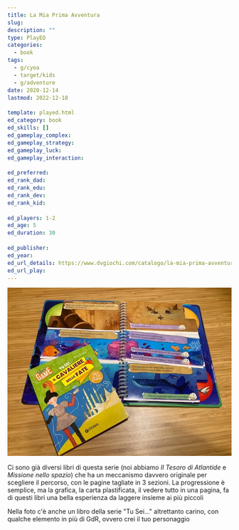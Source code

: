 ```yaml
---
title: La Mia Prima Avventura
slug: 
description: ""
type: PlayED
categories:
  - book
tags:
  - g/cyoa
  - target/kids
  - g/adventure
date: 2020-12-14
lastmod: 2022-12-18

template: played.html
ed_category: book
ed_skills: []
ed_gameplay_complex: 
ed_gameplay_strategy: 
ed_gameplay_luck: 
ed_gameplay_interaction: 

ed_preferred: 
ed_rank_dad: 
ed_rank_edu: 
ed_rank_dev: 
ed_rank_kid: 

ed_players: 1-2
ed_age: 5
ed_duration: 30

ed_publisher: 
ed_year: 
ed_url_details: https://www.dvgiochi.com/catalogo/la-mia-prima-avventura-il-tesoro-di-atlantide
ed_url_play: 
---
```


![](../../assets/img/played/book/librogioco_avventura.webp)

Ci sono già diversi libri di questa serie (noi abbiamo _Il Tesoro di Atlantide_ e _Missione nello spazio_) che ha un meccanismo davvero originale per scegliere il percorso, con le pagine tagliate in 3 sezioni.
La progressione è semplice, ma la grafica, la carta plastificata, il vedere tutto in una pagina, fa di questi libri una bella esperienza da laggere insieme ai più piccoli

Nella foto c'è anche un libro della serie "Tu Sei..." altrettanto carino, con qualche elemento in più di GdR, ovvero crei il tuo personaggio
